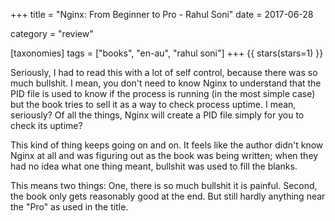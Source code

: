 +++
title = "Nginx: From Beginner to Pro - Rahul Soni"
date = 2017-06-28

category = "review"

[taxonomies]
tags = ["books", "en-au", "rahul soni"]
+++
{{ stars(stars=1) }}

Seriously, I had to read this with a lot of self control, because there was so much bullshit. I mean, you don't need to know Nginx to understand that the PID file is used to know if the process is running (in the most simple case) but the book tries to sell it as a way to check process uptime. I mean, seriously? Of all the things, Nginx will create a PID file simply for you to check its uptime?

This kind of thing keeps going on and on. It feels like the author didn't know Nginx at all and was figuring out as the book was being written; when they had no idea what one thing meant, bullshit was used to fill the blanks.

This means two things: One, there is so much bullshit it is painful. Second, the book only gets reasonably good at the end. But still hardly anything near the "Pro" as used in the title.